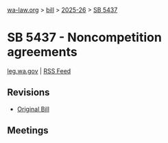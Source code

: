[wa-law.org](/) > [bill](/bill/) > [2025-26](/bill/2025-26/) > [SB 5437](/bill/2025-26/sb/5437/)

# SB 5437 - Noncompetition agreements
[leg.wa.gov](https://app.leg.wa.gov/billsummary?BillNumber=5437&Year=2025&Initiative=false) | [RSS Feed](./rss.xml)

## Revisions
* [Original Bill](1/)

## Meetings